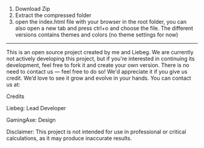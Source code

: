 1. Download Zip
2. Extract the compressed folder
3. open the index.html file with your browser in the root folder, you can also open a new tab and press ctrl+o and choose the file.
The different versions contains themes and colors (no theme settings for now)
---------------------------------------------------------------------------------------------------------------------------------------

This is an open source project created by me and Liebeg.
We are currently not actively developing this project, but if you're interested in continuing its development, feel free to fork it and create your own version. There is no need to contact us — feel free to do so! We'd appreciate it if you give us credit. We’d love to see it grow and evolve in your hands. You can contact us at:

Credits

Liebeg: Lead Developer

GamingAxe: Design

Disclaimer:
This project is not intended for use in professional or critical calculations, as it may produce inaccurate results.
